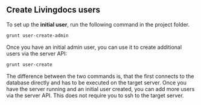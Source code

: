 ## Create Livingdocs users

To set up the **initial user**, run the following command in the project folder.

```sh
grunt user-create-admin
```

Once you have an initial admin user, you can use it to create additional users via the server API:

```sh
grunt user-create
```

The difference between the two commands is, that the first connects to the database directly and has to be executed on the target server.
Once you have the server running and an initial user created, you can add more users via the server API. This does not require you to ssh to the target server.
